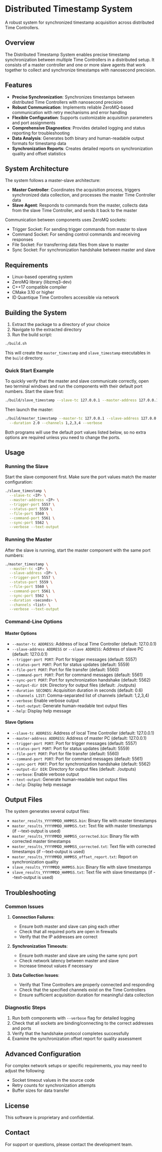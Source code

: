 # Distributed Timestamp System

A robust system for synchronized timestamp acquisition across distributed Time Controllers.

## Overview

The Distributed Timestamp System enables precise timestamp synchronization between multiple Time Controllers in a distributed setup. It consists of a master controller and one or more slave agents that work together to collect and synchronize timestamps with nanosecond precision.

## Features

- **Precise Synchronization**: Synchronizes timestamps between distributed Time Controllers with nanosecond precision
- **Robust Communication**: Implements reliable ZeroMQ-based communication with retry mechanisms and error handling
- **Flexible Configuration**: Supports customizable acquisition parameters and port assignments
- **Comprehensive Diagnostics**: Provides detailed logging and status reporting for troubleshooting
- **Data Analysis**: Generates both binary and human-readable output formats for timestamp data
- **Synchronization Reports**: Creates detailed reports on synchronization quality and offset statistics

## System Architecture

The system follows a master-slave architecture:

- **Master Controller**: Coordinates the acquisition process, triggers synchronized data collection, and processes the master Time Controller data
- **Slave Agent**: Responds to commands from the master, collects data from the slave Time Controller, and sends it back to the master

Communication between components uses ZeroMQ sockets:
- Trigger Socket: For sending trigger commands from master to slave
- Command Socket: For sending control commands and receiving responses
- File Socket: For transferring data files from slave to master
- Sync Socket: For synchronization handshake between master and slave

## Requirements

- Linux-based operating system
- ZeroMQ library (libzmq3-dev)
- C++17 compatible compiler
- CMake 3.10 or higher
- ID Quantique Time Controllers accessible via network

## Building the System

1. Extract the package to a directory of your choice
2. Navigate to the extracted directory
3. Run the build script:

```bash
./build.sh
```

This will create the `master_timestamp` and `slave_timestamp` executables in the `build` directory.

### Quick Start Example

To quickly verify that the master and slave communicate correctly, open two terminal windows and run the components with their default port numbers. Start the slave first:

```bash
./build/slave_timestamp --slave-tc 127.0.0.1 --master-address 127.0.0.1 --verbose
```

Then launch the master:

```bash
./build/master_timestamp --master-tc 127.0.0.1 --slave-address 127.0.0.1 \
  --duration 2.0 --channels 1,2,3,4 --verbose
```

Both programs will use the default port values listed below, so no extra options are required unless you need to change the ports.

## Usage

### Running the Slave

Start the slave component first. Make sure the port values match the master configuration:

```bash
./slave_timestamp \
  --slave-tc <IP> \
  --master-address <IP> \
  --trigger-port 5557 \
  --status-port 5559 \
  --file-port 5560 \
  --command-port 5561 \
  --sync-port 5562 \
  --verbose --text-output
```

### Running the Master

After the slave is running, start the master component with the same port numbers:

```bash
./master_timestamp \
  --master-tc <IP> \
  --slave-address <IP> \
  --trigger-port 5557 \
  --status-port 5559 \
  --file-port 5560 \
  --command-port 5561 \
  --sync-port 5562 \
  --duration <seconds> \
  --channels <list> \
  --verbose --text-output
```

### Command-Line Options

#### Master Options

- `--master-tc ADDRESS`: Address of local Time Controller (default: 127.0.0.1)
- `--slave-address ADDRESS` or `--slave ADDRESS`: Address of slave PC (default: 127.0.0.1)
- `--trigger-port PORT`: Port for trigger messages (default: 5557)
- `--status-port PORT`: Port for status updates (default: 5559)
- `--file-port PORT`: Port for file transfer (default: 5560)
- `--command-port PORT`: Port for command messages (default: 5561)
- `--sync-port PORT`: Port for synchronization handshake (default: 5562)
- `--output-dir DIR`: Directory for output files (default: ./outputs)
- `--duration SECONDS`: Acquisition duration in seconds (default: 0.6)
- `--channels LIST`: Comma-separated list of channels (default: 1,2,3,4)
- `--verbose`: Enable verbose output
- `--text-output`: Generate human-readable text output files
- `--help`: Display help message

#### Slave Options

- `--slave-tc ADDRESS`: Address of local Time Controller (default: 127.0.0.1)
- `--master-address ADDRESS`: Address of master PC (default: 127.0.0.1)
- `--trigger-port PORT`: Port for trigger messages (default: 5557)
- `--status-port PORT`: Port for status updates (default: 5559)
- `--file-port PORT`: Port for file transfer (default: 5560)
- `--command-port PORT`: Port for command messages (default: 5561)
- `--sync-port PORT`: Port for synchronization handshake (default: 5562)
- `--output-dir DIR`: Directory for output files (default: ./outputs)
- `--verbose`: Enable verbose output
- `--text-output`: Generate human-readable text output files
- `--help`: Display help message

## Output Files

The system generates several output files:

- `master_results_YYYYMMDD_HHMMSS.bin`: Binary file with master timestamps
- `master_results_YYYYMMDD_HHMMSS.txt`: Text file with master timestamps (if --text-output is used)
- `master_results_YYYYMMDD_HHMMSS_corrected.bin`: Binary file with corrected master timestamps
- `master_results_YYYYMMDD_HHMMSS_corrected.txt`: Text file with corrected timestamps (if --text-output is used)
- `master_results_YYYYMMDD_HHMMSS_offset_report.txt`: Report on synchronization quality
- `slave_results_YYYYMMDD_HHMMSS.bin`: Binary file with slave timestamps
- `slave_results_YYYYMMDD_HHMMSS.txt`: Text file with slave timestamps (if --text-output is used)

## Troubleshooting

### Common Issues

1. **Connection Failures**:
   - Ensure both master and slave can ping each other
   - Check that all required ports are open in firewalls
   - Verify that the IP addresses are correct

2. **Synchronization Timeouts**:
   - Ensure both master and slave are using the same sync port
   - Check network latency between master and slave
   - Increase timeout values if necessary

3. **Data Collection Issues**:
   - Verify that Time Controllers are properly connected and responding
   - Check that the specified channels exist on the Time Controllers
   - Ensure sufficient acquisition duration for meaningful data collection

### Diagnostic Steps

1. Run both components with `--verbose` flag for detailed logging
2. Check that all sockets are binding/connecting to the correct addresses and ports
3. Verify that the handshake protocol completes successfully
4. Examine the synchronization offset report for quality assessment

## Advanced Configuration

For complex network setups or specific requirements, you may need to adjust the following:

- Socket timeout values in the source code
- Retry counts for synchronization attempts
- Buffer sizes for data transfer

## License

This software is proprietary and confidential.

## Contact

For support or questions, please contact the development team.
